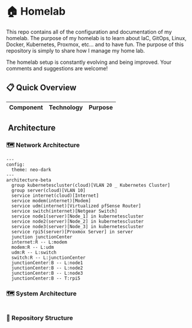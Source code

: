 # 🏠 Homelab

This repo contains all of the configuration and documentation of my homelab.
The purpose of my homelab is to learn about IaC, GitOps, Linux, Docker, Kubernetes, Proxmox, etc... and to have fun. The purpose of this repository is simply to share how I manage my home lab.

The homelab setup is constantly evolving and being improved. 
Your comments and suggestions are welcome!

## 📋 Quick Overview

| **Component** | **Technology** | **Purpose** |
|---------------|----------------|-------------|

## ️ Architecture

### 🗺️ Network Architecture

```mermaid
---
config:
  theme: neo-dark
---
architecture-beta
  group kubernetescluster(cloud)[VLAN 20 _ Kubernetes Cluster]
  group server(cloud)[VLAN 10]
  service internet(cloud)[Internet] 
  service modem(internet)[Modem]
  service udm(internet)[Virtualized pfSense Router] 
  service switch(internet)[Netgear Switch] 
  service node1(server)[Node_1] in kubernetescluster
  service node2(server)[Node_2] in kubernetescluster
  service node3(server)[Node_3] in kubernetescluster
  service rpi5(server)[Proxmox Server] in server
  junction junctionCenter
  internet:R -- L:modem
  modem:R -- L:udm
  udm:R -- L:switch
  switch:R -- L:junctionCenter
  junctionCenter:B -- L:node1
  junctionCenter:B -- L:node2
  junctionCenter:B -- L:node3
  junctionCenter:B -- T:rpi5
```

### 🗺️ System Architecture

```
```

### 📁 Repository Structure
```

```
